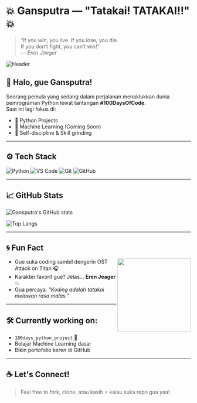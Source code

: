 # 💥 Gansputra — "Tatakai! TATAKAI!!" 💥

> “If you win, you live. If you lose, you die.  
> If you don’t fight, you can’t win!”  
> — *Eren Jaeger*

![Header](https://i.imgur.com/wV2zzJz.gif)

## 👋 Halo, gue Gansputra!
Seorang pemula yang sedang dalam perjalanan menaklukkan dunia pemrograman Python lewat tantangan **#100DaysOfCode**.  
Saat ini lagi fokus di:
- 🐍 Python Projects
- 🤖 Machine Learning (Coming Soon)
- 🧠 Self-discipline & Skill grinding

---

## ⚙️ Tech Stack
![Python](https://img.shields.io/badge/Python-FFD43B?style=for-the-badge&logo=python&logoColor=blue)
![VS Code](https://img.shields.io/badge/Editor-VSCode-007ACC?style=for-the-badge&logo=visual-studio-code&logoColor=white)
![Git](https://img.shields.io/badge/Git-F05032?style=for-the-badge&logo=git&logoColor=white)
![GitHub](https://img.shields.io/badge/GitHub-181717?style=for-the-badge&logo=github&logoColor=white)

---

## 📈 GitHub Stats

![Gansputra's GitHub stats](https://github-readme-stats.vercel.app/api?username=Gansputra&show_icons=true&theme=tokyonight)

![Top Langs](https://github-readme-stats.vercel.app/api/top-langs/?username=Gansputra&layout=compact&theme=tokyonight)

---

## 🌀 Fun Fact

<img align="right" src="https://media.giphy.com/media/LUZrE5vZqympEjxLxU/giphy.gif" width="200">

- Gue suka coding sambil dengerin OST Attack on Titan 🎧  
- Karakter favorit gue? Jelas... **Eren Jeager** 💥  
- Gua percaya: *"Koding adalah tatakai melawan rasa malas."*

---

## 🛠️ Currently working on:
- `100days_python_project` 🐍
- Belajar Machine Learning dasar
- Bikin portofolio keren di GitHub

---

## ☕ Let's Connect!
> Feel free to fork, clone, atau kasih ⭐ kalau suka repo gua yaa!

